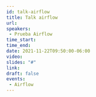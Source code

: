 ```yaml
---
id: talk-airflow
title: Talk airflow
url: 
speakers:
 - Prueba Airflow
time_start: 
time_end:   
date: 2021-11-22T09:50:00-06:00
video: 
slides: "#"
link: 
draft: false
events: 
 - Airflow
---
```


